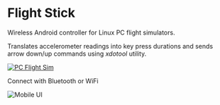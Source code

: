 # Flight Stick

Wireless Android controller for Linux PC flight simulators.

Translates accelerometer readings into key press durations and sends arrow down/up commands using *xdotool* utility.


[![PC Flight Sim](http://visualdatasynthesis.com/tfx.gif)](https://youtu.be/CsC1W-kfL1Q)


Connect with Bluetooth or WiFi

![Mobile UI](https://github.com/sheinin/flightstick/blob/main/screenshot.jpg?raw=true)
